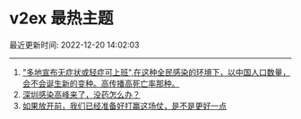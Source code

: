 # v2ex 最热主题

最近更新时间: 2022-12-20 14:02:03

--- 
1. ["多地宣布无症状或轻症可上班",在这种全民感染的环境下，以中国人口数量，会不会诞生新的变种。高传播高死亡率那种。](https://www.v2ex.com/t/903635) 
2. [深圳感染高峰来了，没药怎么办？](https://www.v2ex.com/t/903630) 
3. [如果放开前，我们已经准备好打赢这场仗，是不是更好一点](https://www.v2ex.com/t/903679) 
